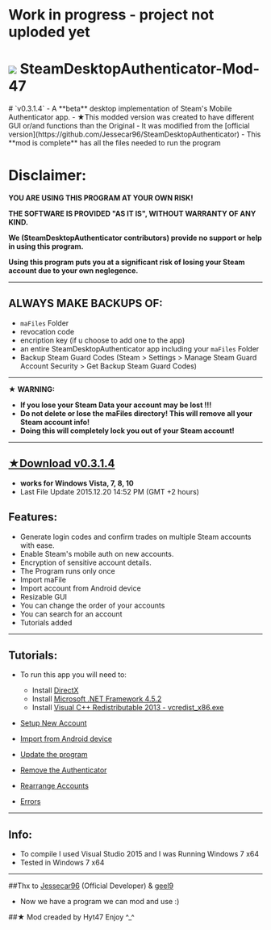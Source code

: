 # Work in progress - project not uploded yet
<h1>
  <img  src="https://cloud.githubusercontent.com/assets/10192561/11917935/2e64a3da-a724-11e5-9df5-44961fd169ee.png"/>
  SteamDesktopAuthenticator-Mod-47</a>
</h1>
# `v0.3.1.4`
- A **beta** desktop implementation of Steam's Mobile Authenticator app.
- ★This modded version was created to have different GUI or/and  functions than the Original
- It was modified from the [official version](https://github.com/Jessecar96/SteamDesktopAuthenticator)
- This **mod is complete** has all the files needed to run the program

# Disclaimer:
**YOU ARE USING THIS PROGRAM AT YOUR OWN RISK!**

**THE SOFTWARE IS PROVIDED "AS IT IS", WITHOUT WARRANTY OF ANY KIND.**

**We (SteamDesktopAuthenticator contributors) provide no support or help in using this program.**

**Using this program puts you at a significant risk of losing your Steam account due to your own neglegence.**

--------------------

## ALWAYS MAKE BACKUPS OF:
- `maFiles` Folder
- revocation code
- encription key (if u choose to add one to the app)
- an entire SteamDesktopAuthenticator app including your `maFiles` Folder
- Backup Steam Guard Codes (Steam > Settings > Manage Steam Guard Account Security > Get Backup Steam Guard Codes)

--------------------

**★ WARNING:**
  - **If you lose your Steam Data your account may be lost !!!**
  - **Do not delete or lose the maFiles directory! This will remove all your Steam account info!**
  - **Doing this will completely lock you out of your Steam account!**
  
--------------------


## [★Download v0.3.1.4](https://github.com/hyt47/SteamDesktopAuthenticator-Mod-47/releases)
- **works for Windows Vista, 7, 8, 10**
- Last File Update 2015.12.20 14:52 PM (GMT +2 hours)

## Features:
- Generate login codes and confirm trades on multiple Steam accounts with ease.
- Enable Steam's mobile auth on new accounts.
- Encryption of sensitive account details.
- The Program runs only once
- Import maFile
- Import account from Android device
- Resizable GUI
- You can change the order of your accounts
- You can search for an account
- Tutorials added

--------------------

## Tutorials:
- To run this app you will need to:
    - Install [DirectX](https://support.microsoft.com/en-us/kb/179113)
    - Install [Microsoft .NET Framework 4.5.2](https://www.microsoft.com/en-us/download/details.aspx?id=42643)
    - Install [Visual C++ Redistributable 2013 - vcredist_x86.exe](https://www.microsoft.com/en-us/download/details.aspx?id=40784)

- [Setup New Account](https://github.com/hyt47/SteamDesktopAuthenticator-Mod-47/wiki/Setup-New-Account-Tutorial)
- [Import from Android device](https://github.com/hyt47/SteamDesktopAuthenticator-Mod-47/wiki/Import-from-Android-Tutorial)
- [Update the program](https://github.com/hyt47/SteamDesktopAuthenticator-Mod-47/wiki/Update-the-program-Tutorial)
- [Remove the Authenticator](https://github.com/hyt47/SteamDesktopAuthenticator-Mod-47/wiki/Remove-the-Authenticator-Tutorial)
- [Rearrange Accounts](https://github.com/hyt47/SteamDesktopAuthenticator-Mod-47/wiki/Rearrange-Accounts)
- [Errors](https://github.com/hyt47/SteamDesktopAuthenticator-Mod-47/wiki/Errors)

--------------------

## Info:
- To compile I used Visual Studio 2015 and I was Running Windows 7 x64
- Tested in Windows 7 x64

--------------------

##Thx to [Jessecar96](https://github.com/Jessecar96) (Official Developer) & [geel9](https://github.com/geel9)
- Now we have a program we can mod and use :)

##★ Mod creaded by Hyt47 Enjoy ^_^
